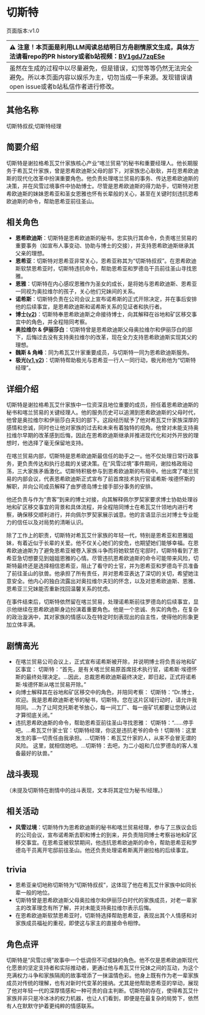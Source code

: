 # 切斯特
页面版本:v1.0
 

| :warning: 注意！本页面是利用LLM阅读总结明日方舟剧情原文生成，具体方法请看repo的PR history或者b站视频：[BV1gdJ7zqESe](https://www.bilibili.com/video/BV1gdJ7zqESe/)         |
|:----------------------------|
| 虽然在生成的过程中以尽量避免，但是错误，幻觉等等仍然无法完全避免。所以本页面内容以娱乐为主，切勿当成一手来源。发现错误请open issue或者b站私信作者进行修改。|



## 其他名称
切斯特叔叔;切斯特经理
## 简要介绍
切斯特是谢拉格希瓦艾什家族核心产业“喀兰贸易”的秘书和重要经理人。他长期服务于希瓦艾什家族，曾是恩希欧迪斯父母的部下，对家族忠心耿耿，并在恩希欧迪斯的现代化改革中扮演重要角色。他负责处理喀兰贸易的事务、传达恩希欧迪斯的决策，并在风雪过境事件中协助博士。尽管是恩希欧迪斯的得力助手，切斯特对恩希欧迪斯的妹妹恩希亚和圣女恩雅也怀有长辈般的关心，甚至在关键时刻违抗恩希欧迪斯的命令，帮助恩希亚前往圣山。
## 相关角色
-   **恩希欧迪斯**：切斯特是恩希欧迪斯的秘书，忠实执行其命令，负责喀兰贸易的重要事务（如宣布人事变动、协助与博士的交接），并支持恩希欧迪斯继承其父亲的理想。
-   **恩希亚**：切斯特对恩希亚非常关心，恩希亚称其为“切斯特叔叔”。在恩希欧迪斯软禁恩希亚时，切斯特违抗命令，帮助恩希亚和罗德岛干员前往圣山寻找恩雅。
-   **恩雅**：切斯特在内心感叹恩雅作为圣女的成长，是将她与恩希欧迪斯、恩希亚一同视为奥拉维尔的孩子，关心他们兄妹间的关系。
-   **诺希斯**：切斯特负责在公司会议上宣布诺希斯的正式开除决定，并在事后安排他的后续事宜，是恩希欧迪斯和诺希斯关系的见证者和执行者。
-   **博士([v2](../char_v3/extended_char_bo_shi.md))**：切斯特奉恩希欧迪斯之命接待博士，向其解释在谷地和矿区移交事宜中的角色，并全程陪同考察。
-   **奥拉维尔 & 伊丽莎白**：切斯特曾是恩希欧迪斯父母奥拉维尔和伊丽莎白的部下，后悔过去没有支持奥拉维尔的改革，现在全力支持恩希欧迪斯实现其父的理想。
-   **魏斯 & 角峰**：同为希瓦艾什家重要成员，与切斯特一同为恩希欧迪斯服务。
-   **极光([v1](char_422_aurora.md),[v2](../char_v3/char_422_aurora.md))**：切斯特帮助极光与恩希亚一行人一同行动，极光称他为“切斯特经理”。
## 详细介绍
切斯特是谢拉格希瓦艾什家族中一位资深且地位重要的成员，担任着恩希欧迪斯的秘书和喀兰贸易的关键经理人。他的服务历史可以追溯到恩希欧迪斯的父母时代，他曾是奥拉维尔和伊丽莎白夫妇的部下。这段经历赋予了他对希瓦艾什家族深厚的感情和忠诚，同时也让他对家族的过去和未来有着独特的视角。他曾对未能支持奥拉维尔早期的改革感到后悔，因此在恩希欧迪斯继承并推进现代化和对外开放的理想时，他选择了毫无保留地支持。

在喀兰贸易内部，切斯特是恩希欧迪斯最信任的助手之一。他不仅处理日常行政事务，更负责传达和执行总裁的关键决策。在“风雪过境”事件期间，谢拉格政局动荡，三大家族矛盾激化。切斯特积极参与到恩希欧迪斯的布局中。他出席了喀兰贸易的内部会议，代表恩希欧迪斯正式宣布了前首席技术执行官诺希斯·埃德怀斯的解职，并向公司成员解释了由罗德岛博士接手部分事务的安排。

他还负责与作为“贵客”到来的博士对接，向其解释佩尔罗契家要求博士协助处理谷地和矿区移交事宜的背景和具体流程，并全程陪同博士在希瓦艾什领地内进行考察，确保移交顺利进行，并向佩尔罗契家展示诚意。他的言语显示出对博士专业能力的信任以及对局势的清晰认识。

除了工作上的职责，切斯特对希瓦艾什家族的年轻一代，特别是恩希亚和恩雅姐妹，有着近似于长辈的关爱。他不仅关心她们的安危，也期望她们能够幸福。在恩希欧迪迪斯为了避免恩希亚被卷入家族斗争而将她软禁在宅邸时，切斯特看到了恩希亚急切想要见到姐姐恩雅的心情。尽管违抗恩希欧迪斯的命令可能带来风险，切斯特最终还是选择相信恩希亚，阻止了看守的士官，并为恩希亚和罗德岛干员准备了前往圣山的驮兽。他承担了所有责任，并对恩希亚表达了深切的关切，希望她注意安全。他内心的独白流露出对奥拉维尔夫妇的怀念，以及对恩希欧迪斯、恩雅、恩希亚三兄妹能否重新找回温馨关系的忧虑。

在事件结束后，切斯特依然留在喀兰贸易，处理诺希斯前往罗德岛的后续事宜，显示他继续在恩希欧迪斯身边扮演着重要角色。他是一个忠诚、务实的角色，在复杂的政治漩涡中，其对家族的情感以及在特定时刻表现出的自主性，使得他的形象更加立体丰满。
## 剧情高光
*   在喀兰贸易公司会议上，正式宣布诺希斯被开除，并说明博士将负责谷地和矿区事宜：
    切斯特：“首先，是有关喀兰贸易原首席技术执行官，诺希斯·埃德怀斯的最终处理决定。...因此，总裁恩希欧迪斯最终决定，即日起，正式将诺希斯·埃德怀斯从喀兰贸易开除。”
*   向博士解释其在谷地和矿区移交中的角色，并陪同考察：
    切斯特：“Dr.博士，欢迎。我是恩希欧迪斯老爷的秘书，切斯特。您在这片区域行动时，请允许我陪同。...为了让阿克托斯老爷放心，每一间工厂、每一座矿坑都要让您确认过才算彻底关闭。”
*   违抗恩希欧迪斯的命令，帮助恩希亚前往圣山寻找恩雅：
    切斯特：“......停手吧。...希瓦艾什家士官：切斯特经理，你这是违抗老爷的命令！切斯特：这里发生的事一切责任由我承担。...切斯特：希瓦艾什家的人，从来不会冒无谓的风险。 这里，就相信她吧。...切斯特：去吧，为二小姐和几位罗德岛的客人准备最好的驮兽。”
## 战斗表现
（未提及切斯特在剧情中的战斗表现，文本将其定位为秘书/经理。）
## 相关活动
-   **风雪过境**：切斯特作为恩希欧迪斯的秘书和喀兰贸易经理，参与了三族议会后的公司会议，宣布诺希斯去职和博士的到来，并负责陪同博士考察谷地和矿区移交事宜。在恩希亚被软禁期间，他违抗恩希欧迪斯的命令，帮助恩希亚和罗德岛干员离开宅邸前往圣山。他还负责处理诺希斯离开谢拉格的后续事宜。
## trivia
*   恩希亚亲切地称切斯特为“切斯特叔叔”，这体现了他在希瓦艾什家族中如同长辈一般的地位。
*   切斯特曾是恩希欧迪斯父母奥拉维尔和伊丽莎白时代的家族成员，对老一辈家主的改革理念有所了解，并对未能支持奥拉维尔表示后悔。
*   在恩希欧迪斯软禁恩希亚时，切斯特选择帮助恩希亚，表现出其个人情感和对家族成员福祉的重视，即使这与家主的直接命令相悖。
## 角色点评
切斯特是“风雪过境”故事中一个低调但不可或缺的角色。他不仅是恩希欧迪斯现代化愿景的坚定支持者和实际推动者，更通过他与希瓦艾什兄妹之间的互动，为这个充满权力斗争和家族隔阂的故事增添了一抹温情色彩。他身上既有作为老一辈家族成员对传统的理解，也有对新时代变革的接纳。尤其是他帮助恩希亚的举动，展现了他对年轻一代的深厚情感和一种可贵的自主判断。切斯特的存在，使得希瓦艾什家族并非只是冷冰冰的权力机器，也让人们看到，即便是在最复杂的局势下，依然有人在默默守护着更纯粹的情感联系。